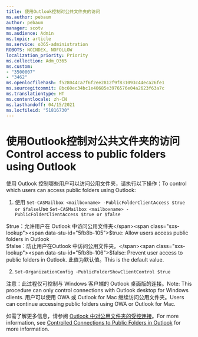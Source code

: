 ```yaml
---
title: 使用Outlook控制对公共文件夹的访问
ms.author: pebaum
author: pebaum
manager: scotv
ms.audience: Admin
ms.topic: article
ms.service: o365-administration
ROBOTS: NOINDEX, NOFOLLOW
localization_priority: Priority
ms.collection: Adm_O365
ms.custom:
- "3500007"
- "3462"
ms.openlocfilehash: f528044ca7f6f2ee2812f9f831093c44eca26fe1
ms.sourcegitcommit: 8bc60ec34bc1e40685e3976576e04a2623f63a7c
ms.translationtype: HT
ms.contentlocale: zh-CN
ms.lasthandoff: 04/15/2021
ms.locfileid: "51816730"
---
```

# <a name="control-access-to-public-folders-using-outlook"></a><span data-ttu-id="5fb8b-102">使用Outlook控制对公共文件夹的访问</span><span class="sxs-lookup"><span data-stu-id="5fb8b-102">Control access to public folders using Outlook</span></span>

<span data-ttu-id="5fb8b-103">使用 Outlook 控制哪些用户可以访问公用文件夹，请执行以下操作：</span><span class="sxs-lookup"><span data-stu-id="5fb8b-103">To control which users can access public folders using Outlook:</span></span>

1. <span data-ttu-id="5fb8b-104">使用 `Set-CASMailbox <mailboxname> -PublicFolderClientAccess $true or $false`</span><span class="sxs-lookup"><span data-stu-id="5fb8b-104">Use `Set-CASMailbox <mailboxname> -PublicFolderClientAccess $true or $false`</span></span>

<span data-ttu-id="5fb8b-105">$true：允许用户在 Outlook 中访问公用文件夹</span><span class="sxs-lookup"><span data-stu-id="5fb8b-105">$true: Allow users access public folders in Outlook</span></span>  
<span data-ttu-id="5fb8b-106">$false：防止用户在Outlook 中访问公用文件夹。</span><span class="sxs-lookup"><span data-stu-id="5fb8b-106">$false: Prevent user access to public folders in Outlook.</span></span> <span data-ttu-id="5fb8b-107">此值为默认值。</span><span class="sxs-lookup"><span data-stu-id="5fb8b-107">This is the default value.</span></span>  

2. `Set-OrganizationConfig -PublicFolderShowClientControl $true`

<span data-ttu-id="5fb8b-108">注意：此过程仅可控制与 Windows 客户端的 Outlook 桌面版的连接。</span><span class="sxs-lookup"><span data-stu-id="5fb8b-108">Note: This procedure can only control connections with Outlook desktop for Windows clients.</span></span> <span data-ttu-id="5fb8b-109">用户可以使用 OWA 或 Outlook for Mac 继续访问公用文件夹。</span><span class="sxs-lookup"><span data-stu-id="5fb8b-109">Users can continue accessing public folders using OWA or Outlook for Mac.</span></span>

<span data-ttu-id="5fb8b-110">如需了解更多信息，请参阅 [ Outlook 中对公用文件夹的受控连接](https://aka.ms/controlpf)。</span><span class="sxs-lookup"><span data-stu-id="5fb8b-110">For more information, see [Controlled Connections to Public Folders in Outlook](https://aka.ms/controlpf) for more information.</span></span>
